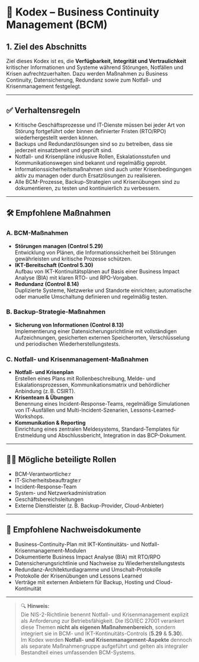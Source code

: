 # 📘 Kodex – Business Continuity Management (BCM)

## 1. Ziel des Abschnitts  
Ziel dieses Kodex ist es, die **Verfügbarkeit, Integrität und Vertraulichkeit** kritischer Informationen und Systeme während Störungen, Notfällen und Krisen aufrechtzuerhalten. Dazu werden Maßnahmen zu Business Continuity, Datensicherung, Redundanz sowie zum Notfall- und Krisenmanagement festgelegt.

---

## ✅ Verhaltensregeln

- Kritische Geschäftsprozesse und IT-Dienste müssen bei jeder Art von Störung fortgeführt oder binnen definierter Fristen (RTO/RPO) wiederhergestellt werden können.
- Backups und Redundanzlösungen sind so zu betreiben, dass sie jederzeit einsatzbereit und geprüft sind.
- Notfall- und Krisenpläne inklusive Rollen, Eskalationsstufen und Kommunikationswegen sind bekannt und regelmäßig geprobt.
- Informationssicherheitsmaßnahmen sind auch unter Krisenbedingungen aktiv zu managen oder durch Ersatzlösungen zu realisieren.
- Alle BCM-Prozesse, Backup-Strategien und Krisenübungen sind zu dokumentieren, zu testen und kontinuierlich zu verbessern.

---

## 🛠️ Empfohlene Maßnahmen

### A. BCM-Maßnahmen  
- **Störungen managen (Control 5.29)**  
  Entwicklung von Plänen, die Informationssicherheit bei Störungen gewährleisten und kritische Prozesse schützen.
- **IKT-Bereitschaft (Control 5.30)**  
  Aufbau von IKT-Kontinuitätsplänen auf Basis einer Business Impact Analyse (BIA) mit klaren RTO- und RPO-Vorgaben.
- **Redundanz (Control 8.14)**  
  Duplizierte Systeme, Netzwerke und Standorte einrichten; automatische oder manuelle Umschaltung definieren und regelmäßig testen.

### B. Backup-Strategie-Maßnahmen  
- **Sicherung von Informationen (Control 8.13)**  
  Implementierung einer Datensicherungsrichtlinie mit vollständigen Aufzeichnungen, gesicherten externen Speicherorten, Verschlüsselung und periodischen Wiederherstellungstests.

### C. Notfall- und Krisenmanagement-Maßnahmen  
- **Notfall- und Krisenplan**  
  Erstellen eines Plans mit Rollenbeschreibung, Melde- und Eskalationsprozessen, Kommunikationsmatrix und behördlicher Anbindung (z. B. CSIRT).
- **Krisenteam & Übungen**  
  Benennung eines Incident-Response-Teams, regelmäßige Simulationen von IT-Ausfällen und Multi-Incident-Szenarien, Lessons-Learned-Workshops.
- **Kommunikation & Reporting**  
  Einrichtung eines zentralen Meldesystems, Standard-Templates für Erstmeldung und Abschlussbericht, Integration in das BCP-Dokument.

---

## 🧑‍💼 Mögliche beteiligte Rollen

- BCM-Verantwortliche:r  
- IT-Sicherheitsbeauftragte:r  
- Incident-Response-Team  
- System- und Netzwerkadministration  
- Geschäftsbereichsleitungen  
- Externe Dienstleister (z. B. Backup-Provider, Cloud-Anbieter)

---

## 📁 Empfohlene Nachweisdokumente

- Business-Continuity-Plan mit IKT-Kontinuitäts- und Notfall-Krisenmanagement-Modulen  
- Dokumentierte Business Impact Analyse (BIA) mit RTO/RPO  
- Datensicherungsrichtlinie und Nachweise zu Wiederherstellungstests  
- Redundanz-Architekturdiagramme und Umschalt-Protokolle  
- Protokolle der Krisenübungen und Lessons Learned  
- Verträge mit externen Anbietern für Backup, Hosting und Cloud-Kontinuität

---

> 🔍 **Hinweis:**  
> Die NIS-2-Richtlinie benennt Notfall- und Krisenmanagement explizit als Anforderung zur Betriebsfähigkeit. Die ISO/IEC 27001 verankert diese Themen **nicht als eigenen Maßnahmenbereich**, sondern integriert sie in BCM- und IKT-Kontinuitäts-Controls (**5.29** & **5.30**).  
> Im Kodex werden **Notfall- und Krisenmanagement-Aspekte** dennoch als separate Maßnahmengruppe aufgeführt und gelten als integraler Bestandteil eines umfassenden BCM-Systems.
